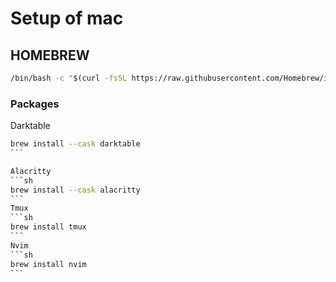 # Setup of mac


## HOMEBREW

```sh
/bin/bash -c "$(curl -fsSL https://raw.githubusercontent.com/Homebrew/install/HEAD/install.sh)"
```

### Packages

Darktable
````sh
brew install --cask darktable
```

Alacritty
```sh
brew install --cask alacritty
```
Tmux
```sh
brew install tmux
```
Nvim
```sh
brew install nvim
```









